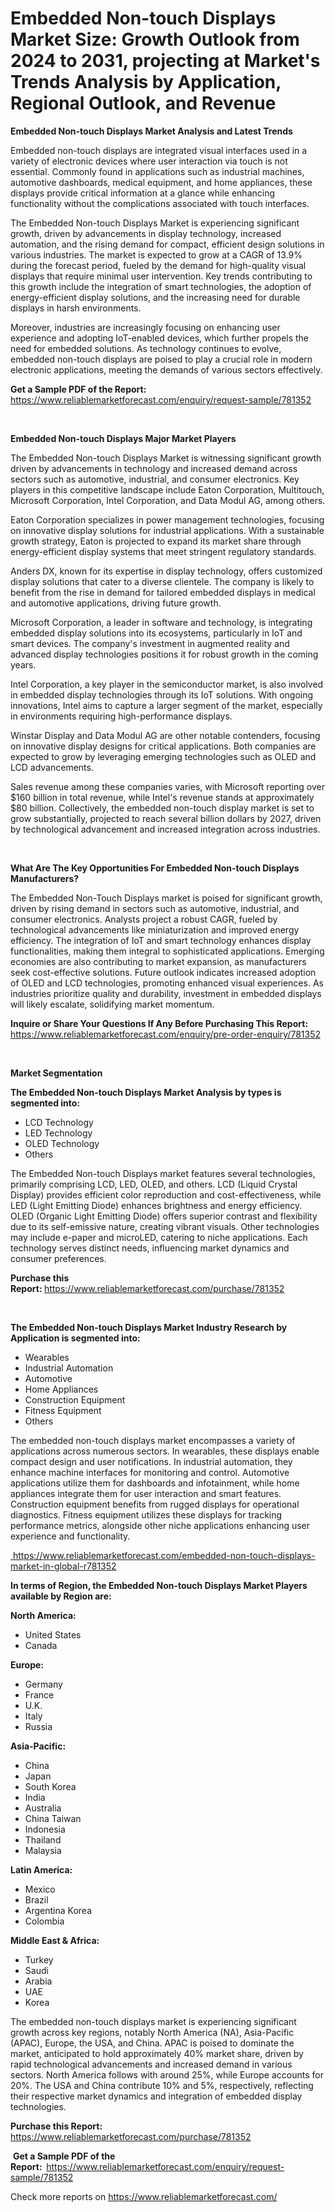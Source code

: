 <p><h1>Embedded Non-touch Displays Market Size: Growth Outlook from 2024 to 2031, projecting at Market's Trends Analysis by Application, Regional Outlook, and Revenue</h1></p><p><strong>Embedded Non-touch Displays Market Analysis and Latest Trends</strong></p>
<p><p>Embedded non-touch displays are integrated visual interfaces used in a variety of electronic devices where user interaction via touch is not essential. Commonly found in applications such as industrial machines, automotive dashboards, medical equipment, and home appliances, these displays provide critical information at a glance while enhancing functionality without the complications associated with touch interfaces.</p><p>The Embedded Non-touch Displays Market is experiencing significant growth, driven by advancements in display technology, increased automation, and the rising demand for compact, efficient design solutions in various industries. The market is expected to grow at a CAGR of 13.9% during the forecast period, fueled by the demand for high-quality visual displays that require minimal user intervention. Key trends contributing to this growth include the integration of smart technologies, the adoption of energy-efficient display solutions, and the increasing need for durable displays in harsh environments. </p><p>Moreover, industries are increasingly focusing on enhancing user experience and adopting IoT-enabled devices, which further propels the need for embedded solutions. As technology continues to evolve, embedded non-touch displays are poised to play a crucial role in modern electronic applications, meeting the demands of various sectors effectively.</p></p>
<p><strong>Get a Sample PDF of the Report:&nbsp;</strong> <a href="https://www.reliablemarketforecast.com/enquiry/request-sample/781352?utm_campaign=1674&utm_medium=2&utm_source=Github&utm_content=ia&utm_term=30122024&utm_id=embedded-non-touch-displays">https://www.reliablemarketforecast.com/enquiry/request-sample/781352</a></p>
<p>&nbsp;</p>
<p><strong>Embedded Non-touch Displays Major Market Players</strong></p>
<p><p>The Embedded Non-touch Displays Market is witnessing significant growth driven by advancements in technology and increased demand across sectors such as automotive, industrial, and consumer electronics. Key players in this competitive landscape include Eaton Corporation, Multitouch, Microsoft Corporation, Intel Corporation, and Data Modul AG, among others.</p><p>Eaton Corporation specializes in power management technologies, focusing on innovative display solutions for industrial applications. With a sustainable growth strategy, Eaton is projected to expand its market share through energy-efficient display systems that meet stringent regulatory standards.</p><p>Anders DX, known for its expertise in display technology, offers customized display solutions that cater to a diverse clientele. The company is likely to benefit from the rise in demand for tailored embedded displays in medical and automotive applications, driving future growth.</p><p>Microsoft Corporation, a leader in software and technology, is integrating embedded display solutions into its ecosystems, particularly in IoT and smart devices. The company's investment in augmented reality and advanced display technologies positions it for robust growth in the coming years.</p><p>Intel Corporation, a key player in the semiconductor market, is also involved in embedded display technologies through its IoT solutions. With ongoing innovations, Intel aims to capture a larger segment of the market, especially in environments requiring high-performance displays.</p><p>Winstar Display and Data Modul AG are other notable contenders, focusing on innovative display designs for critical applications. Both companies are expected to grow by leveraging emerging technologies such as OLED and LCD advancements.</p><p>Sales revenue among these companies varies, with Microsoft reporting over $160 billion in total revenue, while Intel's revenue stands at approximately $80 billion. Collectively, the embedded non-touch display market is set to grow substantially, projected to reach several billion dollars by 2027, driven by technological advancement and increased integration across industries.</p></p>
<p>&nbsp;</p>
<p><strong>What Are The Key Opportunities For Embedded Non-touch Displays Manufacturers?</strong></p>
<p><p>The Embedded Non-Touch Displays market is poised for significant growth, driven by rising demand in sectors such as automotive, industrial, and consumer electronics. Analysts project a robust CAGR, fueled by technological advancements like miniaturization and improved energy efficiency. The integration of IoT and smart technology enhances display functionalities, making them integral to sophisticated applications. Emerging economies are also contributing to market expansion, as manufacturers seek cost-effective solutions. Future outlook indicates increased adoption of OLED and LCD technologies, promoting enhanced visual experiences. As industries prioritize quality and durability, investment in embedded displays will likely escalate, solidifying market momentum.</p></p>
<p><strong>Inquire or Share Your Questions If Any Before Purchasing This Report:</strong> <a href="https://www.reliablemarketforecast.com/enquiry/pre-order-enquiry/781352?utm_campaign=1674&utm_medium=2&utm_source=Github&utm_content=ia&utm_term=30122024&utm_id=embedded-non-touch-displays">https://www.reliablemarketforecast.com/enquiry/pre-order-enquiry/781352</a></p>
<p>&nbsp;</p>
<p><strong>Market Segmentation</strong></p>
<p><strong>The Embedded Non-touch Displays Market Analysis by types is segmented into:</strong></p>
<p><ul><li>LCD Technology</li><li>LED Technology</li><li>OLED Technology</li><li>Others</li></ul></p>
<p><p>The Embedded Non-touch Displays market features several technologies, primarily comprising LCD, LED, OLED, and others. LCD (Liquid Crystal Display) provides efficient color reproduction and cost-effectiveness, while LED (Light Emitting Diode) enhances brightness and energy efficiency. OLED (Organic Light Emitting Diode) offers superior contrast and flexibility due to its self-emissive nature, creating vibrant visuals. Other technologies may include e-paper and microLED, catering to niche applications. Each technology serves distinct needs, influencing market dynamics and consumer preferences.</p></p>
<p><strong>Purchase this Report:&nbsp;</strong><a href="https://www.reliablemarketforecast.com/purchase/781352?utm_campaign=1674&utm_medium=2&utm_source=Github&utm_content=ia&utm_term=30122024&utm_id=embedded-non-touch-displays">https://www.reliablemarketforecast.com/purchase/781352</a></p>
<p>&nbsp;</p>
<p><strong>The Embedded Non-touch Displays Market Industry Research by Application is segmented into:</strong></p>
<p><ul><li>Wearables</li><li>Industrial Automation</li><li>Automotive</li><li>Home Appliances</li><li>Construction Equipment</li><li>Fitness Equipment</li><li>Others</li></ul></p>
<p><p>The embedded non-touch displays market encompasses a variety of applications across numerous sectors. In wearables, these displays enable compact design and user notifications. In industrial automation, they enhance machine interfaces for monitoring and control. Automotive applications utilize them for dashboards and infotainment, while home appliances integrate them for user interaction and smart features. Construction equipment benefits from rugged displays for operational diagnostics. Fitness equipment utilizes these displays for tracking performance metrics, alongside other niche applications enhancing user experience and functionality.</p></p>
<p><a href="https://www.reliablemarketforecast.com/embedded-non-touch-displays-market-in-global-r781352?utm_campaign=1674&utm_medium=2&utm_source=Github&utm_content=ia&utm_term=30122024&utm_id=embedded-non-touch-displays">&nbsp;https://www.reliablemarketforecast.com/embedded-non-touch-displays-market-in-global-r781352</a></p>
<p><strong>In terms of Region, the Embedded Non-touch Displays Market Players available by Region are:</strong></p>
<p>
    <p> <strong> North America: </strong>
        <ul>
            <li>United States</li>
            <li>Canada</li>
        </ul>
        </p> 
    <p> <strong> Europe: </strong>
        <ul>
            <li>Germany</li>
            <li>France</li>
            <li>U.K.</li>
            <li>Italy</li>
            <li>Russia</li>
        </ul>
        </p> 
    <p> <strong> Asia-Pacific: </strong>
        <ul>
            <li>China</li>
            <li>Japan</li>
            <li>South Korea</li>
            <li>India</li>
            <li>Australia</li>
            <li>China Taiwan</li>
            <li>Indonesia</li>
            <li>Thailand</li>
            <li>Malaysia</li>
        </ul>
        </p> 
    <p> <strong> Latin America: </strong>
        <ul>
            <li>Mexico</li>
            <li>Brazil</li>
            <li>Argentina Korea</li>
            <li>Colombia</li>
        </ul>
        </p> 
    <p> <strong> Middle East & Africa: </strong>
        <ul>
            <li>Turkey</li>
            <li>Saudi</li>
            <li>Arabia</li>
            <li>UAE</li>
            <li>Korea</li>
        </ul>
    </p>
    </p>
<p><p>The embedded non-touch displays market is experiencing significant growth across key regions, notably North America (NA), Asia-Pacific (APAC), Europe, the USA, and China. APAC is poised to dominate the market, anticipated to hold approximately 40% market share, driven by rapid technological advancements and increased demand in various sectors. North America follows with around 25%, while Europe accounts for 20%. The USA and China contribute 10% and 5%, respectively, reflecting their respective market dynamics and integration of embedded display technologies.</p></p>
<p><strong>Purchase this Report: </strong><a href="https://www.reliablemarketforecast.com/purchase/781352?utm_campaign=1674&utm_medium=2&utm_source=Github&utm_content=ia&utm_term=30122024&utm_id=embedded-non-touch-displays">https://www.reliablemarketforecast.com/purchase/781352</a></p>
<p>&nbsp;<strong>Get a Sample PDF of the Report:&nbsp;&nbsp;</strong><a href="https://www.reliablemarketforecast.com/enquiry/request-sample/781352?utm_campaign=1674&utm_medium=2&utm_source=Github&utm_content=ia&utm_term=30122024&utm_id=embedded-non-touch-displays">https://www.reliablemarketforecast.com/enquiry/request-sample/781352</a></p>
<p><strong></strong></p>
<p>Check more reports on <a href="https://www.reliablemarketforecast.com/?utm_campaign=1674&utm_medium=2&utm_source=Github&utm_content=ia&utm_term=30122024&utm_id=embedded-non-touch-displays">https://www.reliablemarketforecast.com/</a></p>